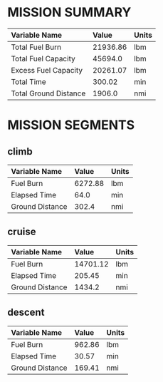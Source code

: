# MISSION SUMMARY
| Variable Name | Value | Units |
| :- | :- | :- |
| Total Fuel Burn | 21936.86 | lbm |
| Total Fuel Capacity | 45694.0 | lbm |
| Excess Fuel Capacity | 20261.07 | lbm |
| Total Time | 300.02 | min |
| Total Ground Distance | 1906.0 | nmi |

# MISSION SEGMENTS
## climb
| Variable Name | Value | Units |
| :- | :- | :- |
| Fuel Burn | 6272.88 | lbm |
| Elapsed Time | 64.0 | min |
| Ground Distance | 302.4 | nmi |

## cruise
| Variable Name | Value | Units |
| :- | :- | :- |
| Fuel Burn | 14701.12 | lbm |
| Elapsed Time | 205.45 | min |
| Ground Distance | 1434.2 | nmi |

## descent
| Variable Name | Value | Units |
| :- | :- | :- |
| Fuel Burn | 962.86 | lbm |
| Elapsed Time | 30.57 | min |
| Ground Distance | 169.41 | nmi |
